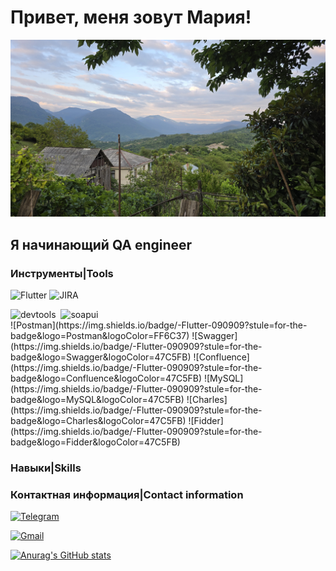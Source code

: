 # Привет, меня зовут Мария!
[![Header](https://github.com/Maria272727/Maria272727/blob/main/assets/20250614_192417.jpg)](https://github.com/Maria272727/Maria272727/blob/main/README.md)

## Я начинающий QA engineer

### Инструменты|Tools
![Flutter](https://img.shields.io/badge/-Flutter-090909?stule=for-the-badge&logo=flutter&logoColor=47C5FB)
![JIRA](https://img.shields.io/badge/-Jira-090909?stule=for-the-badge&logo=jira&logoColor=0052CC)
<div>
<img src="https://d33wubrfki0l68.cloudfront.net/38b5c953a4667366685d55db55d057c86db1fc54/a0fdc/static/acae6b24d940347661ca901ea07f47c1/chrome-dev-logo-icon.png" title="devtools" alt="devtools" width="40" height="40"/>&nbsp
<img src="https://static0.smartbear.co/smartbearbrand/media/images/home/soapui-icon.svg" title="soapui" alt="soapui" width="40" height="40"/>&nbsp
</div>
![Postman](https://img.shields.io/badge/-Flutter-090909?stule=for-the-badge&logo=Postman&logoColor=FF6C37)
![Swagger](https://img.shields.io/badge/-Flutter-090909?stule=for-the-badge&logo=Swagger&logoColor=47C5FB)
![Confluence](https://img.shields.io/badge/-Flutter-090909?stule=for-the-badge&logo=Confluence&logoColor=47C5FB)
![MySQL](https://img.shields.io/badge/-Flutter-090909?stule=for-the-badge&logo=MySQL&logoColor=47C5FB)
![Charles](https://img.shields.io/badge/-Flutter-090909?stule=for-the-badge&logo=Charles&logoColor=47C5FB)
![Fidder](https://img.shields.io/badge/-Flutter-090909?stule=for-the-badge&logo=Fidder&logoColor=47C5FB)

### Навыки|Skills
### Контактная информация|Contact information
[![Telegram](https://img.shields.io/badge/-Telegram-090909?stule=for-the-badge&logo=telegram&logoColor=27A0D9)](https://t.me/palyanova_m)

[![Gmail](https://img.shields.io/badge/-Gmail-090909?stule=for-the-badge&logo=gmail&logoColor=005FF9)](mailto:mariapalanova666@gmail.com)

[![Anurag's GitHub stats](https://github-readme-stats.vercel.app/api?username=Maria272727)](https://github.com/Maria272727/github-readme-stats?stule=dark)

